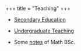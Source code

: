 +++
title = "Teaching"
+++

* [Secondary Education](/teaching/sec-teaching)
* [Undergraduate Teaching](/teaching/bsc-teaching)

* Some [notes](/math) of Math BSc.